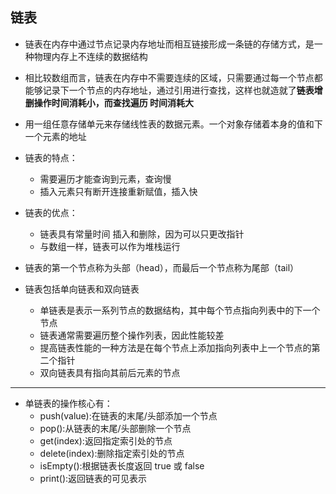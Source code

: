 ## 链表

- 链表在内存中通过节点记录内存地址而相互链接形成一条链的存储方式，是一种物理内存上不连续的数据结构

- 相比较数组而言，链表在内存中不需要连续的区域，只需要通过每一个节点都能够记录下一个节点的内存地址，通过引用进行查找，这样也就造就了**链表增删操作时间消耗小，而查找遍历
时间消耗大**

- 用一组任意存储单元来存储线性表的数据元素。一个对象存储着本身的值和下一个元素的地址

- 链表的特点：
  - 需要遍历才能查询到元素，查询慢
  - 插入元素只有断开连接重新赋值，插入快

- 链表的优点：
  - 链表具有常量时间 插入和删除，因为可以只更改指针
  - 与数组一样，链表可以作为堆栈运行

- 链表的第一个节点称为头部（head），而最后一个节点称为尾部（tail）

- 链表包括单向链表和双向链表

  - 单链表是表示一系列节点的数据结构，其中每个节点指向列表中的下一个节点
  - 链表通常需要遍历整个操作列表，因此性能较差
  - 提高链表性能的一种方法是在每个节点上添加指向列表中上一个节点的第二个指针
  - 双向链表具有指向其前后元素的节点

---

- 单链表的操作核心有：
  - push(value):在链表的末尾/头部添加一个节点
  - pop():从链表的末尾/头部删除一个节点
  - get(index):返回指定索引处的节点
  - delete(index):删除指定索引处的节点
  - isEmpty():根据链表长度返回 true 或 false
  - print():返回链表的可见表示
